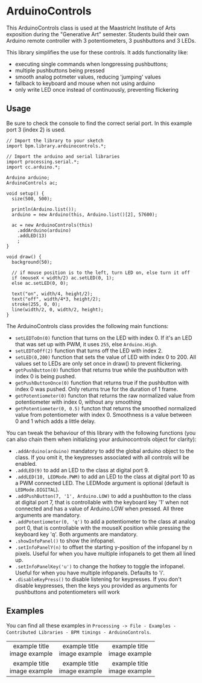 # ArduinoControls
This ArduinoControls class is used at the Maastricht Institute of Arts exposition during the "Generative Art" semester.
Students build their own Arduino remote controller with 3 potentiometers, 3 pushbuttons and 3 LEDs.

 This library simplifies the use for these controls. It adds functionality like:

 - executing single commands when longpressing pushbuttons;
 - multiple pushbuttons being pressed
 - smooth analog potmeter values, reducing 'jumping' values
 - fallback to keyboard and mouse when not using arduino
 - only write LED once instead of continuously, preventing flickering
 
## Usage
Be sure to check the console to find the correct serial port. In this example port 3 (index 2) is used.
```
// Import the library to your sketch
import bpm.library.arduinocontrols.*;

// Import the arduino and serial libraries
import processing.serial.*;
import cc.arduino.*;

Arduino arduino;
ArduinoControls ac;

void setup() {
  size(500, 500);

  println(Arduino.list());
  arduino = new Arduino(this, Arduino.list()[2], 57600);

  ac = new ArduinoControls(this)
    .addArduino(arduino)
    .addLED(13)
    ;
}

void draw() {
  background(50);

  // if mouse position is to the left, turn LED on, else turn it off
  if (mouseX < width/2) ac.setLED(0, 1);
  else ac.setLED(0, 0);

  text("on", width/4, height/2);
  text("off", width/4*3, height/2);
  stroke(255, 0, 0);
  line(width/2, 0, width/2, height);
}
```


The ArduinoControls class provides the following main functions:

* `setLEDToOn(0)` function that turns on the LED with index 0. If it's an LED that was set up with PWM, it uses `255`, else `Arduino.High`.
* `setLEDToOff(2)` function that turns off the LED with index 2.
* `setLED(0,200)` function that sets the value of LED with index 0 to 200. All values set to LEDs are only set once in draw() to prevent flickering.
* `getPushButton(0)` function that returns true while the pushbutton with index 0 is being pushed.
* `getPushButtonOnce(0)` function that returns true if the pushbutton with index 0 was pushed. Only returns true for the duration of 1 frame.
* `getPotentiometer(0)` functon that returns the raw normalized value from potentiometer with index 0, without any smoothing
* `getPotentiometer(0, 0.5)` functon that returns the smoothed normalized value from potentiometer with index 0. Smoothness is a value between 0 and 1 which adds a little delay.

You can tweak the behaviour of this library with the following functions (you can also chain them when initializing your arduinocontrols object for clarity):

* `.addArduino(arduino)` mandatory to add the global arduino object to the class. If you omit it, the keypresses associated with all controls will be enabled.
* `.addLED(9)` to add an LED to the class at digital port 9.
* `.addLED(10, LEDMode.PWM)` to add an LED to the class at digital port 10 as a PWM connected LED. The LEDMode argument is optional (default is `LEDMode.DIGITAL`).
* `.addPushButton(7, '1', Arduino.LOW)` to add a pushbutton to the class at digital port 7, that is controllable with the keyboard key '1' when not connected and has a value of Arduino.LOW when pressed. All three arguments are mandatory.
* `.addPotentiometer(0, 'q')` to add a potentiometer to the class at analog port 0, that is controllable with the mouseX position while pressing the keyboard key 'q'. Both arguments are mandatory.
* `.showInfoPanel()` to show the infopanel.
* `.setInfoPanelY(n)` to offset the starting y-position of the infopanel by n pixels. Useful for when you have multiple infopanels to get them all lined up.
* `.setInfoPanelKey('u')` to change the hotkey to toggle the infopanel. Useful for when you have multiple infopanels. Defaults to 'i'.
* `.disableKeyPress()` to disable listening for keypresses. If you don't disable keypresses, then the keys you provided as arguments for pushbuttons and potentiometers will work


## Examples
You can find all these examples in `Processing -> File - Examples - Contributed Libraries - BPM timings - ArduinoControls`.

<table width="100%">
  <tr>
    <td valign="top" align="center" width="33%">example title<br>image example</td>
    <td valign="top" align="center" width="33%">example title<br>image example</td>
    <td valign="top" align="center" width="33%">example title<br>image example</td>
  </tr>
   <tr>
   <td valign="top" align="center" width="33%">example title<br>image example</td>
   <td valign="top" align="center" width="33%">example title<br>image example</td>
   <td valign="top" align="center" width="33%">example title<br>image example</td>
  </tr>
 </table>
